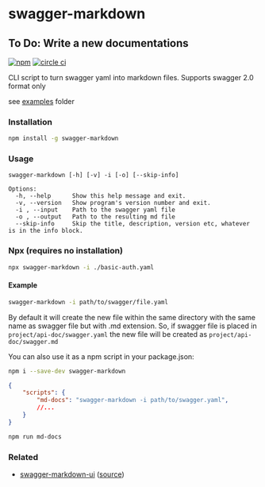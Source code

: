 # swagger-markdown

## To Do: Write a new documentations

[![npm][npm-image]][npm-url] [![circle ci][circleci-image]][circleci-url]

CLI script to turn swagger yaml into markdown files.
Supports swagger 2.0 format only

see [examples](https://github.com/syroegkin/swagger-markdown/tree/master/examples) folder

### Installation

```bash
npm install -g swagger-markdown
```

### Usage

```
swagger-markdown [-h] [-v] -i [-o] [--skip-info]

Options:
  -h, --help      Show this help message and exit.
  -v, --version   Show program's version number and exit.
  -i , --input    Path to the swagger yaml file
  -o , --output   Path to the resulting md file
  --skip-info     Skip the title, description, version etc, whatever is in the info block.

```

### Npx (requires no installation)

```bash
npx swagger-markdown -i ./basic-auth.yaml
```

#### Example

```bash
swagger-markdown -i path/to/swagger/file.yaml
```

By default it will create the new file within the same directory with the same name as swagger file but with .md extension.
So, if swagger file is placed in `project/api-doc/swagger.yaml` the new file will be created as `project/api-doc/swagger.md`

You can also use it as a npm script in your package.json:

```bash
npm i --save-dev swagger-markdown
```

```json
{
    "scripts": {
        "md-docs": "swagger-markdown -i path/to/swagger.yaml",
        //...
    }
}
```

```bash
npm run md-docs
```

### Related

* [swagger-markdown-ui](https://swagger-markdown-ui.netlify.app/) ([source](https://github.com/shaun-chiang/swagger-markdown-ui))

[npm-url]: https://www.npmjs.com/package/swagger-markdown
[npm-image]: https://img.shields.io/npm/v/swagger-markdown.svg

[circleci-url]: https://circleci.com/gh/syroegkin/swagger-markdown/tree/master
[circleci-image]: https://img.shields.io/circleci/project/syroegkin/swagger-markdown.svg
